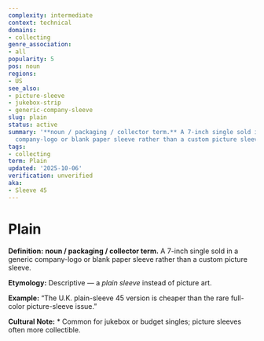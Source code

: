 ```yaml
---
complexity: intermediate
context: technical
domains:
- collecting
genre_association:
- all
popularity: 5
pos: noun
regions:
- US
see_also:
- picture-sleeve
- jukebox-strip
- generic-company-sleeve
slug: plain
status: active
summary: '**noun / packaging / collector term.** A 7-inch single sold in a generic
  company-logo or blank paper sleeve rather than a custom picture sleeve.'
tags:
- collecting
term: Plain
updated: '2025-10-06'
verification: unverified
aka:
- Sleeve 45
---
```


# Plain

**Definition:** **noun / packaging / collector term.** A 7-inch single sold in a generic company-logo or blank paper sleeve rather than a custom picture sleeve.

**Etymology:** Descriptive — a *plain sleeve* instead of picture art.

**Example:** “The U.K. plain-sleeve 45 version is cheaper than the rare full-color picture-sleeve issue.”

**Cultural Note:** * Common for jukebox or budget singles; picture sleeves often more collectible.

